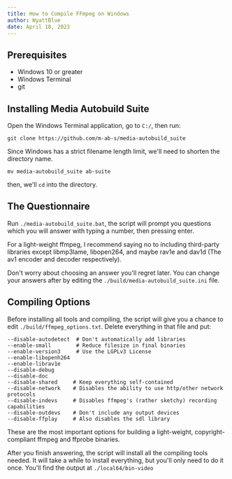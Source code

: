 ```yaml
---
title: How to Compile FFmpeg on Windows
author: WyattBlue
date: April 18, 2023 
---
```

## Prerequisites
 * Windows 10 or greater
 * Windows Terminal
 * git

## Installing Media Autobuild Suite
Open the Windows Terminal application, go to `C:/`, then run:

```
git clone https://github.com/m-ab-s/media-autobuild_suite
```

Since Windows has a strict filename length limit, we'll need to shorten the directory name.

```
mv media-autobuild_suite ab-suite
```

then, we'll `cd` into the directory.

## The Questionnaire
Run `./media-autobuild_suite.bat`, the script will prompt you questions which you will answer with typing a number, then pressing enter.

For a light-weight ffmpeg, I recommend saying no to including third-party libraries except libmp3lame, libopen264, and maybe rav1e and dav1d (The av1 encoder and decoder respectively).

Don't worry about choosing an answer you'll regret later. You can change your answers after by editing the `./build/media-autobuild_suite.ini` file.

## Compiling Options
Before installing all tools and compiling, the script will give you a chance to edit `./build/ffmpeg_options.txt`. Delete everything in that file and put:

```
--disable-autodetect  # Don't automatically add libraries
--enable-small        # Reduce filesize in final binaries
--enable-version3     # Use the LGPLv3 License
--enable-libopenh264
--enable-librav1e
--disable-debug
--disable-doc
--disable-shared     # Keep everything self-contained
--disable-network    # Disables the ability to use http/other network protocols
--disable-indevs     # Disables ffmpeg's (rather sketchy) recording capabilities
--disable-outdevs    # Don't include any output devices
--disable-ffplay     # Also disables the sdl library
```

These are the most important options for building a light-weight, copyright-compliant ffmpeg and ffprobe binaries.

After you finish answering, the script will install all the compiling tools needed. It will take a while to install everything, but you'll only need to do it once. You'll find the output at `./local64/bin-video`

